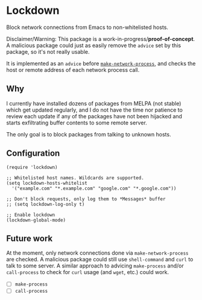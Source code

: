 

# Lockdown

Block network connections from Emacs to non-whitelisted hosts.

Disclaimer/Warning: This package is a work-in-progress/**proof-of-concept**. A malicious package could just as easily remove the `advice` set by this package, so it's not really usable.

It is implemented as an `advice` before
[`make-network-process`](https://www.gnu.org/software/emacs/manual/html_node/elisp/Network-Processes.html#Network-Processes),
and checks the host or remote address of each network process call.

## Why

I currently have installed dozens of packages from MELPA (not stable)
which get updated regularly, and I do not have the time nor patience
to review each update if any of the packages have not been hijacked
and starts exfiltrating buffer contents to some remote server.

The only goal is to block packages from talking to unknown hosts.

## Configuration

```
(require 'lockdown)

;; Whitelisted host names. Wildcards are supported.
(setq lockdown-hosts-whitelist
  '("example.com" "*.example.com" "google.com" "*.google.com"))

;; Don't block requests, only log them to *Messages* buffer
;; (setq lockdown-log-only t)

;; Enable lockdown
(lockdown-global-mode)
```

## Future work

At the moment, only network connections done via
`make-network-process` are checked. A malicious package could still
use `shell-command` and `curl` to talk to some server. A similar
approach to advicing `make-process` and/or `call-process` to check for
`curl` usage (and `wget`, etc.) could work.

- [ ] `make-process`
- [ ] `call-process`
